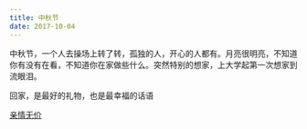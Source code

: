 ```yaml
---
title: 中秋节
date: 2017-10-04
---
```


中秋节，一个人去操场上转了转，孤独的人，开心的人都有。月亮很明亮，不知道你有没有在看，不知道你在家做些什么。突然特别的想家，上大学起第一次想家到流眼泪。

回家，是最好的礼物，也是最幸福的话语

[亲情无价](http://mp.weixin.qq.com/s/7Z7146P1HLE6NDN-Bx3evg)

